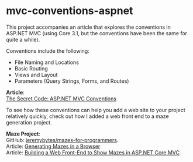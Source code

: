 # mvc-conventions-aspnet
This project accompanies an article that explores the conventions in ASP&#46;NET MVC (using Core 3.1, but the conventions have been the same for quite a while).

Conventions include the following:  
* File Naming and Locations
* Basic Routing
* Views and Layout
* Parameters (Query Strings, Forms, and Routes)

**Article**:  
[The Secret Code: ASP&#46;NET MVC Conventions](https://jeremybytes.blogspot.com/2020/02/the-secret-code-aspnet-mvc-conventions.html)  

To see how these conventions can help you add a web site to your project relatively quickly, check out how I added a web front end to a maze generation project.

**Maze Project**:  
GitHub: [jeremybytes/mazes-for-programmers](https://github.com/jeremybytes/mazes-for-programmers).  
Article: [Generating Mazes in a Browser](https://jeremybytes.blogspot.com/2020/01/generating-mazes-in-browser.html)  
Article: [Building a Web Front-End to Show Mazes in ASP.NET Core MVC](https://jeremybytes.blogspot.com/2020/01/building-web-front-end-to-show-mazes-in.html)

